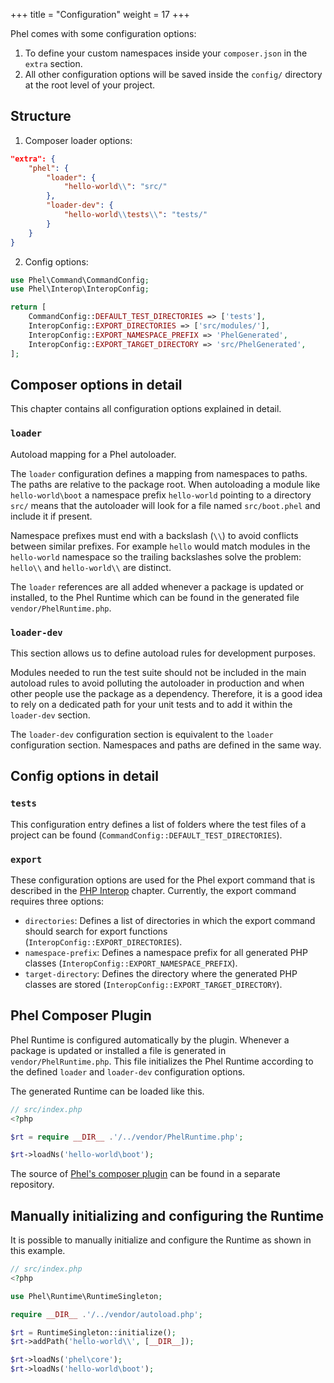 +++
title = "Configuration"
weight = 17
+++

Phel comes with some configuration options:
1. To define your custom namespaces inside your `composer.json` in the `extra` section.
2. All other configuration options will be saved inside the `config/` directory at the root level of your project.

## Structure

1. Composer loader options:

```json
"extra": {
    "phel": {
        "loader": {
            "hello-world\\": "src/"
        },
        "loader-dev": {
            "hello-world\\tests\\": "tests/"
        }
    }
}
```

2. Config options:
```php
use Phel\Command\CommandConfig;
use Phel\Interop\InteropConfig;

return [
    CommandConfig::DEFAULT_TEST_DIRECTORIES => ['tests'],
    InteropConfig::EXPORT_DIRECTORIES => ['src/modules/'],
    InteropConfig::EXPORT_NAMESPACE_PREFIX => 'PhelGenerated',
    InteropConfig::EXPORT_TARGET_DIRECTORY => 'src/PhelGenerated',
];
```

## Composer options in detail

This chapter contains all configuration options explained in detail.


### `loader`

Autoload mapping for a Phel autoloader.

The `loader` configuration defines a mapping from namespaces to paths. The paths are relative to the package root. When autoloading a module like `hello-world\boot` a namespace prefix `hello-world` pointing to a directory `src/` means that the autoloader will look for a file named `src/boot.phel` and include it if present.

Namespace prefixes must end with a backslash (`\\`) to avoid conflicts between similar prefixes. For example `hello` would match modules in the `hello-world` namespace so the trailing backslashes solve the problem: `hello\\` and `hello-world\\` are distinct.

The `loader` references are all added whenever a package is updated or installed, to the Phel Runtime which can be found in the generated file `vendor/PhelRuntime.php`.


### `loader-dev`

This section allows us to define autoload rules for development purposes.

Modules needed to run the test suite should not be included in the main autoload rules to avoid polluting the autoloader in production and when other people use the package as a dependency. Therefore, it is a good idea to rely on a dedicated path for your unit tests and to add it within the `loader-dev` section.

The `loader-dev` configuration section is equivalent to the `loader` configuration section. Namespaces and paths are defined in the same way.

## Config options in detail

### `tests`

This configuration entry defines a list of folders where the test files of a project can be found (`CommandConfig::DEFAULT_TEST_DIRECTORIES`).

### `export`

These configuration options are used for the Phel export command that is described in the [PHP Interop](/documentation/php-interop/#calling-phel-functions-from-php) chapter. Currently, the export command requires three options:

- `directories`: Defines a list of directories in which the export command should search for export functions (`InteropConfig::EXPORT_DIRECTORIES`).
- `namespace-prefix`: Defines a namespace prefix for all generated PHP classes (`InteropConfig::EXPORT_NAMESPACE_PREFIX`).
- `target-directory`: Defines the directory where the generated PHP classes are stored (`InteropConfig::EXPORT_TARGET_DIRECTORY`).

## Phel Composer Plugin

Phel Runtime is configured automatically by the plugin. Whenever a package is updated or installed a file is generated in `vendor/PhelRuntime.php`.
This file initializes the Phel Runtime according to the defined `loader` and `loader-dev` configuration options.

The generated Runtime can be loaded like this.

```php
// src/index.php
<?php

$rt = require __DIR__ .'/../vendor/PhelRuntime.php';

$rt->loadNs('hello-world\boot');
```

The source of [Phel's composer plugin](https://github.com/phel-lang/phel-composer-plugin) can be found in a separate repository.


## Manually initializing and configuring the Runtime

It is possible to manually initialize and configure the Runtime as shown in this example.

```php
// src/index.php
<?php

use Phel\Runtime\RuntimeSingleton;

require __DIR__ .'/../vendor/autoload.php';

$rt = RuntimeSingleton::initialize();
$rt->addPath('hello-world\\', [__DIR__]);

$rt->loadNs('phel\core');
$rt->loadNs('hello-world\boot');
```
